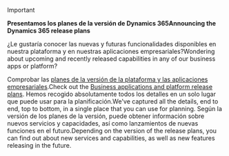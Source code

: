 > [!IMPORTANT]
> <span data-ttu-id="ce409-101">**Presentamos los planes de la versión de Dynamics 365**</span><span class="sxs-lookup"><span data-stu-id="ce409-101">**Announcing the Dynamics 365 release plans**</span></span>
>
> <span data-ttu-id="ce409-102">¿Le gustaría conocer las nuevas y futuras funcionalidades disponibles en nuestra plataforma y en nuestras aplicaciones empresariales?</span><span class="sxs-lookup"><span data-stu-id="ce409-102">Wondering about upcoming and recently released capabilities in any of our business apps or platform?</span></span> 
> 
> <span data-ttu-id="ce409-103">Comprobar las [planes de la versión de la plataforma y las aplicaciones empresariales](https://go.microsoft.com/fwlink/?linkid=2010158).</span><span class="sxs-lookup"><span data-stu-id="ce409-103">Check out the [Business applications and platform release plans](https://go.microsoft.com/fwlink/?linkid=2010158).</span></span> <span data-ttu-id="ce409-104">Hemos recogido absolutamente todos los detalles en un solo lugar que puede usar para la planificación.</span><span class="sxs-lookup"><span data-stu-id="ce409-104">We've captured all the details, end to end, top to bottom, in a single place that you can use for planning.</span></span> <span data-ttu-id="ce409-105">Según la versión de los planes de la versión, puede obtener información sobre nuevos servicios y capacidades, así como lanzamientos de nuevas funciones en el futuro.</span><span class="sxs-lookup"><span data-stu-id="ce409-105">Depending on the version of the release plans, you can find out about new services and capabilities, as well as new features releasing in the future.</span></span>
